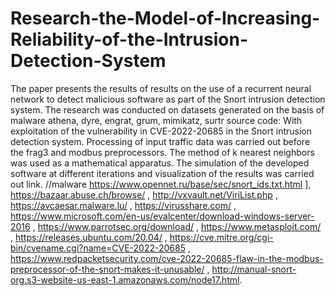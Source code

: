 # Research-the-Model-of-Increasing-Reliability-of-the-Intrusion-Detection-System
The paper presents the results of results on the use of a recurrent neural network to detect malicious software as part of the Snort intrusion detection system.
The research was conducted on datasets generated on the basis of malware athena, dyre, engrat, grum, mimikatz, surtr source code: With exploitation of the vulnerability in CVE-2022-20685 in the Snort intrusion detection system. Processing of input traffic data was carried out before the frag3 and modbus preprocessors. The method of k nearest neighbors was used as a mathematical apparatus. The simulation of the developed software at different iterations and visualization of the results was carried out
link.
//malware 
https://www.opennet.ru/base/sec/snort_ids.txt.html  ],
https://bazaar.abuse.ch/browse/ ,
http://vxvault.net/ViriList.php ,
https://avcaesar.malware.lu/ ,
https://virusshare.com/ ,
https://www.microsoft.com/en-us/evalcenter/download-windows-server-2016 ,
https://www.parrotsec.org/download/ ,
https://www.metasploit.com/ ,
https://releases.ubuntu.com/20.04/ ,
https://cve.mitre.org/cgi-bin/cvename.cgi?name=CVE-2022-20685  ,
https://www.redpacketsecurity.com/cve-2022-20685-flaw-in-the-modbus-preprocessor-of-the-snort-makes-it-unusable/ ,
http://manual-snort-org.s3-website-us-east-1.amazonaws.com/node17.html.

